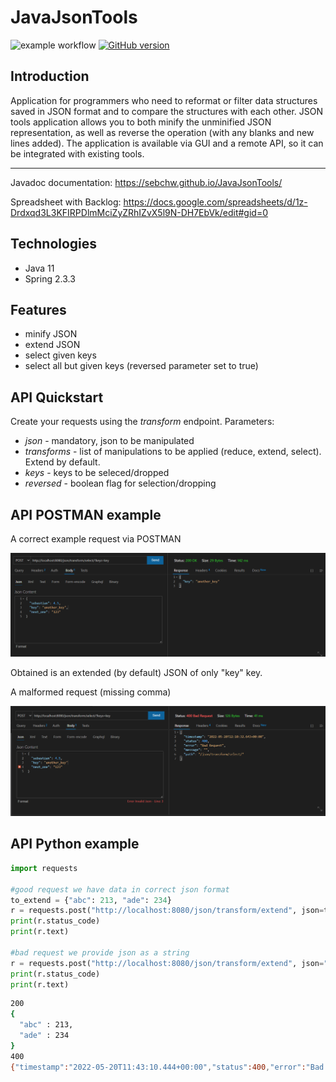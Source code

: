 # JavaJsonTools
![example workflow](https://github.com/SebChw/JavaJsonTools/actions/workflows/ci.yml/badge.svg)
[![GitHub version](https://img.shields.io/github/v/release/SebChw/JavaJsonTools?include_prereleases)](https://img.shields.io/github/v/release/SebChw/JavaJsonTools?include_prereleases)

## Introduction

Application for programmers who need to reformat or filter data structures saved in JSON format and to compare the structures with each other. JSON tools application allows you to both minify the unminified JSON representation, as well as reverse the operation (with any blanks and new lines added). The application is available via GUI and a remote API, so it can be integrated with existing tools.

---

Javadoc documentation: https://sebchw.github.io/JavaJsonTools/

Spreadsheet with Backlog: https://docs.google.com/spreadsheets/d/1z-Drdxqd3L3KFIRPDlmMciZyZRhIZvX5l9N-DH7EbVk/edit#gid=0

## Technologies
* Java 11
* Spring 2.3.3

## Features

* minify JSON
* extend JSON
* select given keys
* select all but given keys (reversed parameter set to true)

## API Quickstart

Create your requests using the *transform* endpoint.
Parameters:
* *json* - mandatory, json to be manipulated
* *transforms* - list of manipulations to be applied (reduce, extend, select). Extend by default.
* *keys* - keys to be seleced/dropped
* *reversed* - boolean flag for selection/dropping

## API POSTMAN example

A correct example request via POSTMAN

![Correct_request](/img/correct_api_request.png)

Obtained is an extended (by default) JSON of only "key" key.

A malformed request (missing comma)

![Incorrect_request](/img/incorrect_api_request.png)

## API Python example

```python
import requests

#good request we have data in correct json format
to_extend = {"abc": 213, "ade": 234}
r = requests.post("http://localhost:8080/json/transform/extend", json=to_extend)
print(r.status_code)
print(r.text)

#bad request we provide json as a string
r = requests.post("http://localhost:8080/json/transform/extend", json="{ 'abc': 23, 'adc': 'hello'}")
print(r.status_code)
print(r.text)
```

```bash
200
{
  "abc" : 213,
  "ade" : 234
}
400
{"timestamp":"2022-05-20T11:43:10.444+00:00","status":400,"error":"Bad Request","message":"","path":"/json/transform/extend"}
```

